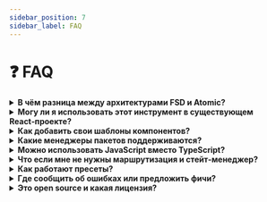 ```yaml
---
sidebar_position: 7
sidebar_label: FAQ
---
```


# ❓ FAQ

<details>
  <summary><strong>В чём разница между архитектурами FSD и Atomic?</strong></summary>

FSD (Feature-Sliced Design) ориентирована на масштабируемость и доменно‑ориентированную структуру. Идеальна для крупных проектов с чёткими доменными границами.

Atomic Design — UI‑центричный подход: разбиение компонентов на атомы, молекулы, организмы и т.д. Лучше подходит для дизайн‑систем и небольших/средних проектов.
</details>

<details>
  <summary><strong>Могу ли я использовать этот инструмент в существующем React‑проекте?</strong></summary>

Не напрямую. zero-guess-frontend оптимизирован под инициализацию новых проектов с нуля.

Однако вы можете вынести шаблоны и генераторы компонентов и использовать их в существующем проекте при необходимости.
</details>

<details>
  <summary><strong>Как добавить свои шаблоны компонентов?</strong></summary>

1) Добавьте `.zgfconfig.json` в корень проекта.

2) Создайте файлы `{your-template}.zgf.yaml` в настроенной папке.

3) Используйте алиасы для указания выходных директорий.

4) Выполните:

```bash
zgf g your-template @yourAlias
```
</details>

<details>
  <summary><strong>Какие менеджеры пакетов поддерживаются?</strong></summary>

- npm
- yarn
- pnpm

Вы можете выбрать интерактивно или указать через параметр `--pm`.
</details>

<details>
  <summary><strong>Можно использовать JavaScript вместо TypeScript?</strong></summary>

Да. Поддерживаются оба языка: JavaScript и TypeScript. Укажите `--lang=js` при инициализации проекта.
</details>

<details>
  <summary><strong>Что если мне не нужны маршрутизация и стейт‑менеджер?</strong></summary>

Не проблема! Их можно пропустить в интерактивном режиме или не указывать флаги `--routing` и `--sm` в CLI.
</details>

<details>
  <summary><strong>Как работают пресеты?</strong></summary>

Вы можете сохранить предпочитаемую конфигурацию как пресет. Создайте его командой:

```bash
zgf-preset
```

Затем используйте повторно:

```bash
zgf --preset=my-preset
```

Пресеты экономят время для повторяющихся конфигураций.
</details>

<details>
  <summary><strong>Где сообщить об ошибках или предложить фичи?</strong></summary>

Создайте issue на GitHub:

https://github.com/LAYT73/zero-guess-frontend/issues
</details>

<details>
  <summary><strong>Это open source и какая лицензия?</strong></summary>

Да, проект открыт и распространяется по лицензии MIT.
</details>
